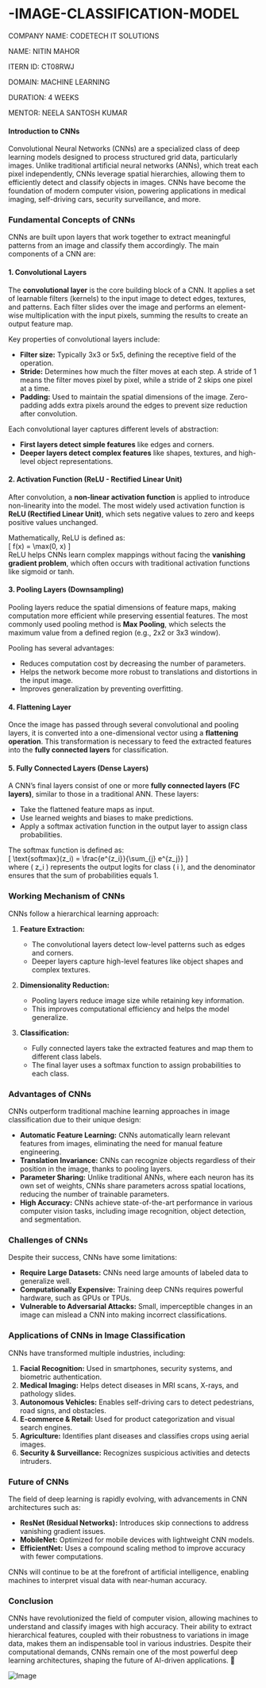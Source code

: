 # -IMAGE-CLASSIFICATION-MODEL

COMPANY NAME: CODETECH IT SOLUTIONS

NAME: NITIN MAHOR

ITERN ID: CT08RWJ

DOMAIN: MACHINE LEARNING

DURATION: 4 WEEKS

MENTOR: NEELA SANTOSH KUMAR



#### **Introduction to CNNs**  
Convolutional Neural Networks (CNNs) are a specialized class of deep learning models designed to process structured grid data, particularly images. Unlike traditional artificial neural networks (ANNs), which treat each pixel independently, CNNs leverage spatial hierarchies, allowing them to efficiently detect and classify objects in images. CNNs have become the foundation of modern computer vision, powering applications in medical imaging, self-driving cars, security surveillance, and more.  

### **Fundamental Concepts of CNNs**  

CNNs are built upon layers that work together to extract meaningful patterns from an image and classify them accordingly. The main components of a CNN are:  

#### **1. Convolutional Layers**  
The **convolutional layer** is the core building block of a CNN. It applies a set of learnable filters (kernels) to the input image to detect edges, textures, and patterns. Each filter slides over the image and performs an element-wise multiplication with the input pixels, summing the results to create an output feature map.  

Key properties of convolutional layers include:  
- **Filter size:** Typically 3x3 or 5x5, defining the receptive field of the operation.  
- **Stride:** Determines how much the filter moves at each step. A stride of 1 means the filter moves pixel by pixel, while a stride of 2 skips one pixel at a time.  
- **Padding:** Used to maintain the spatial dimensions of the image. Zero-padding adds extra pixels around the edges to prevent size reduction after convolution.  

Each convolutional layer captures different levels of abstraction:  
- **First layers detect simple features** like edges and corners.  
- **Deeper layers detect complex features** like shapes, textures, and high-level object representations.  

#### **2. Activation Function (ReLU - Rectified Linear Unit)**  
After convolution, a **non-linear activation function** is applied to introduce non-linearity into the model. The most widely used activation function is **ReLU (Rectified Linear Unit)**, which sets negative values to zero and keeps positive values unchanged.  

Mathematically, ReLU is defined as:  
\[
f(x) = \max(0, x)
\]  
ReLU helps CNNs learn complex mappings without facing the **vanishing gradient problem**, which often occurs with traditional activation functions like sigmoid or tanh.  

#### **3. Pooling Layers (Downsampling)**  
Pooling layers reduce the spatial dimensions of feature maps, making computation more efficient while preserving essential features. The most commonly used pooling method is **Max Pooling**, which selects the maximum value from a defined region (e.g., 2x2 or 3x3 window).  

Pooling has several advantages:  
- Reduces computation cost by decreasing the number of parameters.  
- Helps the network become more robust to translations and distortions in the input image.  
- Improves generalization by preventing overfitting.  

#### **4. Flattening Layer**  
Once the image has passed through several convolutional and pooling layers, it is converted into a one-dimensional vector using a **flattening operation**. This transformation is necessary to feed the extracted features into the **fully connected layers** for classification.  

#### **5. Fully Connected Layers (Dense Layers)**  
A CNN’s final layers consist of one or more **fully connected layers (FC layers)**, similar to those in a traditional ANN. These layers:  
- Take the flattened feature maps as input.  
- Use learned weights and biases to make predictions.  
- Apply a softmax activation function in the output layer to assign class probabilities.  

The softmax function is defined as:  
\[
\text{softmax}(z_i) = \frac{e^{z_i}}{\sum_{j} e^{z_j}}
\]  
where \( z_i \) represents the output logits for class \( i \), and the denominator ensures that the sum of probabilities equals 1.  

### **Working Mechanism of CNNs**  
CNNs follow a hierarchical learning approach:  

1. **Feature Extraction:**  
   - The convolutional layers detect low-level patterns such as edges and corners.  
   - Deeper layers capture high-level features like object shapes and complex textures.  

2. **Dimensionality Reduction:**  
   - Pooling layers reduce image size while retaining key information.  
   - This improves computational efficiency and helps the model generalize.  

3. **Classification:**  
   - Fully connected layers take the extracted features and map them to different class labels.  
   - The final layer uses a softmax function to assign probabilities to each class.  

### **Advantages of CNNs**  
CNNs outperform traditional machine learning approaches in image classification due to their unique design:  

- **Automatic Feature Learning:** CNNs automatically learn relevant features from images, eliminating the need for manual feature engineering.  
- **Translation Invariance:** CNNs can recognize objects regardless of their position in the image, thanks to pooling layers.  
- **Parameter Sharing:** Unlike traditional ANNs, where each neuron has its own set of weights, CNNs share parameters across spatial locations, reducing the number of trainable parameters.  
- **High Accuracy:** CNNs achieve state-of-the-art performance in various computer vision tasks, including image recognition, object detection, and segmentation.  

### **Challenges of CNNs**  
Despite their success, CNNs have some limitations:  

- **Require Large Datasets:** CNNs need large amounts of labeled data to generalize well.  
- **Computationally Expensive:** Training deep CNNs requires powerful hardware, such as GPUs or TPUs.  
- **Vulnerable to Adversarial Attacks:** Small, imperceptible changes in an image can mislead a CNN into making incorrect classifications.  

### **Applications of CNNs in Image Classification**  
CNNs have transformed multiple industries, including:  

1. **Facial Recognition:** Used in smartphones, security systems, and biometric authentication.  
2. **Medical Imaging:** Helps detect diseases in MRI scans, X-rays, and pathology slides.  
3. **Autonomous Vehicles:** Enables self-driving cars to detect pedestrians, road signs, and obstacles.  
4. **E-commerce & Retail:** Used for product categorization and visual search engines.  
5. **Agriculture:** Identifies plant diseases and classifies crops using aerial images.  
6. **Security & Surveillance:** Recognizes suspicious activities and detects intruders.  

### **Future of CNNs**  
The field of deep learning is rapidly evolving, with advancements in CNN architectures such as:  
- **ResNet (Residual Networks):** Introduces skip connections to address vanishing gradient issues.  
- **MobileNet:** Optimized for mobile devices with lightweight CNN models.  
- **EfficientNet:** Uses a compound scaling method to improve accuracy with fewer computations.  

CNNs will continue to be at the forefront of artificial intelligence, enabling machines to interpret visual data with near-human accuracy.  

### **Conclusion**  
CNNs have revolutionized the field of computer vision, allowing machines to understand and classify images with high accuracy. Their ability to extract hierarchical features, coupled with their robustness to variations in image data, makes them an indispensable tool in various industries. Despite their computational demands, CNNs remain one of the most powerful deep learning architectures, shaping the future of AI-driven applications. 🚀

![Image](https://github.com/user-attachments/assets/27a53af4-e07b-43d0-aa2f-cf6a2d6fd1e6)
